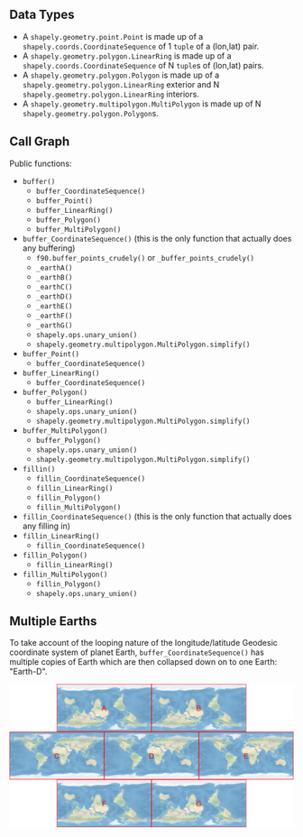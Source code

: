 ## Data Types

* A `shapely.geometry.point.Point` is made up of a `shapely.coords.CoordinateSequence` of 1 `tuple` of a (lon,lat) pair.
* A `shapely.geometry.polygon.LinearRing` is made up of a `shapely.coords.CoordinateSequence` of N `tuple`s of (lon,lat) pairs.
* A `shapely.geometry.polygon.Polygon` is made up of a `shapely.geometry.polygon.LinearRing` exterior and N `shapely.geometry.polygon.LinearRing` interiors.
* A `shapely.geometry.multipolygon.MultiPolygon` is made up of N `shapely.geometry.polygon.Polygon`s.

## Call Graph

Public functions:

* `buffer()`
    * `buffer_CoordinateSequence()`
    * `buffer_Point()`
    * `buffer_LinearRing()`
    * `buffer_Polygon()`
    * `buffer_MultiPolygon()`
* `buffer_CoordinateSequence()` (this is the only function that actually does any buffering)
    * `f90.buffer_points_crudely()` or `_buffer_points_crudely()`
    * `_earthA()`
    * `_earthB()`
    * `_earthC()`
    * `_earthD()`
    * `_earthE()`
    * `_earthF()`
    * `_earthG()`
    * `shapely.ops.unary_union()`
    * `shapely.geometry.multipolygon.MultiPolygon.simplify()`
* `buffer_Point()`
    * `buffer_CoordinateSequence()`
* `buffer_LinearRing()`
    * `buffer_CoordinateSequence()`
* `buffer_Polygon()`
    * `buffer_LinearRing()`
    * `shapely.ops.unary_union()`
    * `shapely.geometry.multipolygon.MultiPolygon.simplify()`
* `buffer_MultiPolygon()`
    * `buffer_Polygon()`
    * `shapely.ops.unary_union()`
    * `shapely.geometry.multipolygon.MultiPolygon.simplify()`
* `fillin()`
    * `fillin_CoordinateSequence()`
    * `fillin_LinearRing()`
    * `fillin_Polygon()`
    * `fillin_MultiPolygon()`
* `fillin_CoordinateSequence()` (this is the only function that actually does any filling in)
* `fillin_LinearRing()`
    * `fillin_CoordinateSequence()`
* `fillin_Polygon()`
    * `fillin_LinearRing()`
* `fillin_MultiPolygon()`
    * `fillin_Polygon()`
    * `shapely.ops.unary_union()`

## Multiple Earths

To take account of the looping nature of the longitude/latitude Geodesic coordinate system of planet Earth, `buffer_CoordinateSequence()` has multiple copies of Earth which are then collapsed down on to one Earth: "Earth-D".

![multiple Earths](earths.png)
